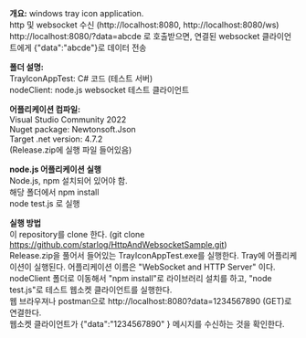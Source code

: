 **개요:**
windows tray icon application.  
http 및 websocket 수신 (http://localhost:8080, http://localhost:8080/ws)  
http://localhost:8080/?data=abcde 로 호출받으면, 연결된 websocket 클라이언트에게 {"data":"abcde"}로 데이터 전송  
  
  
**폴더 설명:**  
TrayIconAppTest: C# 코드 (테스트 서버)  
nodeClient: node.js websocket 테스트 클라이언트  

**어플리케이션 컴파일:**  
Visual Studio Community 2022  
Nuget package: Newtonsoft.Json  
Target .net version: 4.7.2  
(Release.zip에 실행 파일 들어있음)  

**node.js 어플리케이션 실행**  
Node.js, npm 설치되어 있어야 함.  
해당 폴더에서 npm install  
node test.js 로 실행  

**실행 방법**  
이 repository를 clone 한다. (git clone https://github.com/starlog/HttpAndWebsocketSample.git)  
Release.zip을 풀어서 들어있는 TrayIconAppTest.exe를 실행한다. Tray에 어플리케이션이 실행된다.  어플리케이션 이름은 "WebSocket and HTTP Server" 이다.  
nodeClient 폴더로 이동해서 "npm install"로 라이브러리 설치를 하고, "node test.js"로 테스트 웹소켓 클라이언트를 실행한다.  
웹 브라우져나 postman으로 http://localhost:8080?data=1234567890 (GET)로 연결한다.   
웹소켓 클라이언트가 {"data":"1234567890" } 메시지를 수신하는 것을 확인한다.  

